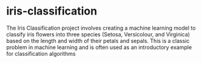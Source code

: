 # iris-classification
The Iris Classification project involves creating a machine learning model to classify iris flowers into three species (Setosa, Versicolour, and Virginica) based on the length and width of their petals and sepals. This is a classic problem in machine learning and is often used as an introductory example for classification algorithms
